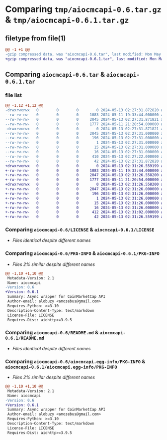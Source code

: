 # Comparing `tmp/aiocmcapi-0.6.tar.gz` & `tmp/aiocmcapi-0.6.1.tar.gz`

## filetype from file(1)

```diff
@@ -1 +1 @@
-gzip compressed data, was "aiocmcapi-0.6.tar", last modified: Mon May 13 02:27:31 2024, max compression
+gzip compressed data, was "aiocmcapi-0.6.1.tar", last modified: Mon May 13 02:31:26 2024, max compression
```

## Comparing `aiocmcapi-0.6.tar` & `aiocmcapi-0.6.1.tar`

### file list

```diff
@@ -1,12 +1,12 @@
-drwxrwxrwx   0        0        0        0 2024-05-13 02:27:31.872820 aiocmcapi-0.6/
--rw-rw-rw-   0        0        0     1083 2024-05-11 19:33:44.000000 aiocmcapi-0.6/LICENSE
--rw-rw-rw-   0        0        0     2045 2024-05-13 02:27:31.871821 aiocmcapi-0.6/PKG-INFO
--rw-rw-rw-   0        0        0     1777 2024-05-11 21:20:54.000000 aiocmcapi-0.6/README.md
-drwxrwxrwx   0        0        0        0 2024-05-13 02:27:31.871821 aiocmcapi-0.6/aiocmcapi.egg-info/
--rw-rw-rw-   0        0        0     2045 2024-05-13 02:27:31.000000 aiocmcapi-0.6/aiocmcapi.egg-info/PKG-INFO
--rw-rw-rw-   0        0        0      196 2024-05-13 02:27:31.000000 aiocmcapi-0.6/aiocmcapi.egg-info/SOURCES.txt
--rw-rw-rw-   0        0        0        1 2024-05-13 02:27:31.000000 aiocmcapi-0.6/aiocmcapi.egg-info/dependency_links.txt
--rw-rw-rw-   0        0        0       15 2024-05-13 02:27:31.000000 aiocmcapi-0.6/aiocmcapi.egg-info/requires.txt
--rw-rw-rw-   0        0        0       16 2024-05-13 02:27:31.000000 aiocmcapi-0.6/aiocmcapi.egg-info/top_level.txt
--rw-rw-rw-   0        0        0      410 2024-05-13 02:27:22.000000 aiocmcapi-0.6/pyproject.toml
--rw-rw-rw-   0        0        0       42 2024-05-13 02:27:31.872820 aiocmcapi-0.6/setup.cfg
+drwxrwxrwx   0        0        0        0 2024-05-13 02:31:26.559199 aiocmcapi-0.6.1/
+-rw-rw-rw-   0        0        0     1083 2024-05-11 19:33:44.000000 aiocmcapi-0.6.1/LICENSE
+-rw-rw-rw-   0        0        0     2047 2024-05-13 02:31:26.558200 aiocmcapi-0.6.1/PKG-INFO
+-rw-rw-rw-   0        0        0     1777 2024-05-11 21:20:54.000000 aiocmcapi-0.6.1/README.md
+drwxrwxrwx   0        0        0        0 2024-05-13 02:31:26.558200 aiocmcapi-0.6.1/aiocmcapi.egg-info/
+-rw-rw-rw-   0        0        0     2047 2024-05-13 02:31:26.000000 aiocmcapi-0.6.1/aiocmcapi.egg-info/PKG-INFO
+-rw-rw-rw-   0        0        0      196 2024-05-13 02:31:26.000000 aiocmcapi-0.6.1/aiocmcapi.egg-info/SOURCES.txt
+-rw-rw-rw-   0        0        0        1 2024-05-13 02:31:26.000000 aiocmcapi-0.6.1/aiocmcapi.egg-info/dependency_links.txt
+-rw-rw-rw-   0        0        0       15 2024-05-13 02:31:26.000000 aiocmcapi-0.6.1/aiocmcapi.egg-info/requires.txt
+-rw-rw-rw-   0        0        0       16 2024-05-13 02:31:26.000000 aiocmcapi-0.6.1/aiocmcapi.egg-info/top_level.txt
+-rw-rw-rw-   0        0        0      412 2024-05-13 02:31:02.000000 aiocmcapi-0.6.1/pyproject.toml
+-rw-rw-rw-   0        0        0       42 2024-05-13 02:31:26.559199 aiocmcapi-0.6.1/setup.cfg
```

### Comparing `aiocmcapi-0.6/LICENSE` & `aiocmcapi-0.6.1/LICENSE`

 * *Files identical despite different names*

### Comparing `aiocmcapi-0.6/PKG-INFO` & `aiocmcapi-0.6.1/PKG-INFO`

 * *Files 2% similar despite different names*

```diff
@@ -1,10 +1,10 @@
 Metadata-Version: 2.1
 Name: aiocmcapi
-Version: 0.6
+Version: 0.6.1
 Summary: Async wrapper for CoinMarketCap API
 Author-email: alobuzy <amozebus@gmail.com>
 Requires-Python: >=3.10
 Description-Content-Type: text/markdown
 License-File: LICENSE
 Requires-Dist: aiohttp>=3.9.5
```

### Comparing `aiocmcapi-0.6/README.md` & `aiocmcapi-0.6.1/README.md`

 * *Files identical despite different names*

### Comparing `aiocmcapi-0.6/aiocmcapi.egg-info/PKG-INFO` & `aiocmcapi-0.6.1/aiocmcapi.egg-info/PKG-INFO`

 * *Files 2% similar despite different names*

```diff
@@ -1,10 +1,10 @@
 Metadata-Version: 2.1
 Name: aiocmcapi
-Version: 0.6
+Version: 0.6.1
 Summary: Async wrapper for CoinMarketCap API
 Author-email: alobuzy <amozebus@gmail.com>
 Requires-Python: >=3.10
 Description-Content-Type: text/markdown
 License-File: LICENSE
 Requires-Dist: aiohttp>=3.9.5
```

